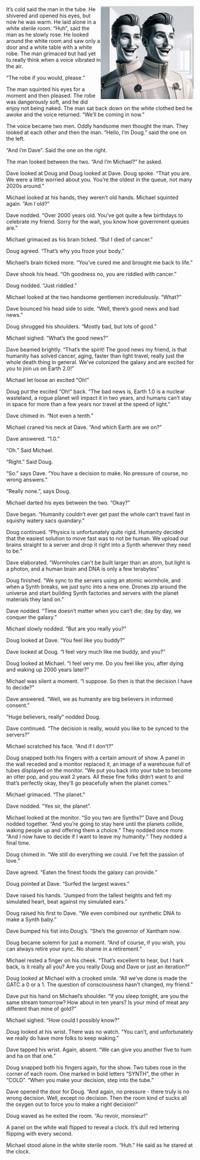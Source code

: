 





<img align="right" width=250 height=250 src="/images/daves.JPG">
It’s cold said the man in the tube. He shivered and opened his eyes, but now he was warm. He laid alone in a white sterile room. “Huh”, said the man as he slowly rose. He looked around the white room and saw only a door and a white table with a white robe. The man grimaced but had yet to really think when a voice vibrated in the air.

“The robe if you would, please.”

The man squinted his eyes for a moment and then pleased. The robe was dangerously soft, and he did enjoy not being naked. The man sat back down on the white clothed bed he awoke and the voice returned. “We’ll be coming in now.”

The voice became two men. Oddly handsome men thought the man. They looked at each other and then the man. “Hello, I’m Doug.” said the one on the left.

 “And I’m Dave”. Said the one on the right. 
 
The man looked between the two. “And I’m Michael?” he asked.

Dave looked at Doug and Doug looked at Dave. Doug spoke. “That you are. We were a little worried about you. You’re the oldest in the queue, not many 2020s around.”

Michael looked at his hands, they weren’t old hands. Michael squinted again. “Am I old?”

Dave nodded. “Over 2000 years old. You’ve got quite a few birthdays to celebrate my friend. Sorry for the wait, you know how government queues are.”

Michael grimaced as his brain ticked. “But I died of cancer.”

Doug agreed. “That’s why you froze your body.”

Michael’s brain ticked more. “You’ve cured me and brought me back to life.”

Dave shook his head. “Oh goodness no, you are riddled with cancer.”

Doug nodded. “Just riddled.”

Michael looked at the two handsome gentlemen incredulously. “What?”

Dave bounced his head side to side. “Well, there’s good news and bad news.”

Doug shrugged his shoulders. “Mostly bad, but lots of good.”

Michael sighed. “What’s the good news?”

Dave beamed brightly. “That’s the spirit! The good news my friend, is that humanity has solved cancer, aging, faster than light travel, really just the whole death thing in general. We’ve colonized the galaxy and are excited for you to join us on Earth 2.0!”

Michael let loose an excited “Oh!”

Doug put the excited “Oh!” back. “The bad news is, Earth 1.0 is a nuclear wasteland, a rogue planet will impact it in two years, and humans can’t stay in space for more than a few years nor travel at the speed of light.”

Dave chimed in. “Not even a tenth.”

Michael craned his neck at Dave. “And which Earth are we on?”

Dave answered. “1.0.”

“Oh.” Said Michael. 

“Right.” Said Doug.

“So.” says Dave. “You have a decision to make. No pressure of course, no wrong answers.”

“Really none.”, says Doug.

Michael darted his eyes between the two. “Okay?”

Dave began. “Humanity couldn’t ever get past the whole can’t travel fast in squishy watery sacs quandary.”

Doug continued. “Physics is unfortunately quite rigid. Humanity decided that the easiest solution to move fast was to not be human. We upload our brains straight to a server and drop it right into a Synth wherever they need to be.”

Dave elaborated. “Wormholes can’t be built larger than an atom, but light is a photon, and a human brain and DNA is only a few terabytes”

Doug finished. “We sync to the servers using an atomic wormhole, and when a Synth breaks, we just sync into a new one. Drones zip around the universe and start building Synth factories and servers with the planet materials they land on.”

Dave nodded. “Time doesn’t matter when you can’t die; day by day, we conquer the galaxy.”

Michael slowly nodded. “But are you really you?”

Doug looked at Dave. “You feel like you buddy?”

Dave looked at Doug. “I feel very much like me buddy, and you?”

Doug looked at Michael. “I feel very me. Do you feel like you, after dying and waking up 2000 years later?”

Michael was silent a moment. “I suppose. So then is that the decision I have to decide?”

Dave answered. “Well, we as humanity are big believers in informed consent.”

“Huge believers, really” nodded Doug.

Dave continued. “The decision is really, would you like to be synced to the servers?”

Michael scratched his face. “And if I don’t?”

Doug snapped both his fingers with a certain amount of show. A panel in the wall receded and a monitor replaced it, an image of a warehouse full of tubes displayed on the monitor. “We put you back into your tube to become an otter pop, and you wait 2 years. All these fine folks didn’t want to and that’s perfectly okay, 
they’ll go peacefully when the planet comes.”

Michael grimaced. “The planet.”

Dave nodded. “Yes sir, the planet”.

Michael looked at the monitor. “So you two are Synths?” Dave and Doug nodded together. “And you’re going to stay here until the planets collide, waking people up and offering them a choice.” They nodded once more. “And I now have to decide if I want to leave my humanity.” They nodded a final time. 

Doug chimed in. “We still do everything we could. I’ve felt the passion of love.”

Dave agreed. “Eaten the finest foods the galaxy can provide.”

Doug pointed at Dave. “Surfed the largest waves.”

Dave raised his hands. “Jumped from the tallest heights and felt my simulated heart, beat against my simulated ears.”

Doug raised his first to Dave. “We even combined our synthetic DNA to make a Synth baby.”

Dave bumped his fist into Doug’s. “She’s the governor of Xantham now.

Doug became solemn for just a moment. “And of course, if you wish, you can always retire your sync. No shame in a retirement.”

Michael rested a finger on his cheek. “That’s excellent to hear, but I hark back, is it really all you? Are you really Doug and Dave or just an iteration?”

Doug looked at Michael with a crooked smile. “All we’ve done is made the GATC a 0 or a 1. The question of consciousness hasn’t changed, my friend.”

Dave put his hand on Michael’s shoulder. “If you sleep tonight, are you the same stream tomorrow? How about in ten years? Is your mind of meat any different than mine of gold?”

Michael sighed. “How could I possibly know?”

Doug looked at his wrist. There was no watch. “You can’t, and unfortunately we really do have more folks to 
keep waking.”

Dave tapped his wrist. Again, absent. “We can give you another five to hum and ha on that one.”

Doug snapped both his fingers again, for the show. Two tubes rose in the corner of each room. One marked in 
bold letters “SYNTH”, the other in “COLD”. “When you make your decision, step into the tube.”

Dave opened the door for Doug. “And again, no pressure - there truly is no wrong decision. Well, except no 
decision. Then the room kind of sucks all the oxygen out to force you to make a right decision!”

Doug waved as he exited the room. “Au revoir, monsieur!”

A panel on the white wall flipped to reveal a clock. It’s dull red lettering flipping with every second.

Michael stood alone in the white sterile room. “Huh.” He said as he stared at the clock.
